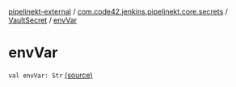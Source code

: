 [pipelinekt-external](../../index.md) / [com.code42.jenkins.pipelinekt.core.secrets](../index.md) / [VaultSecret](index.md) / [envVar](./env-var.md)

# envVar

`val envVar: Str` [(source)](https://github.com/code42/pipelinekt/tree/master/core/src/main/kotlin/com/code42/jenkins/pipelinekt/core/secrets/VaultSecret.kt#L8)